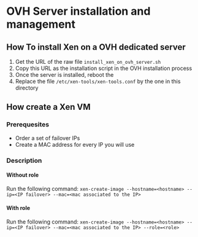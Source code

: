 OVH Server installation and management
====

How To install Xen on a OVH dedicated server
---

1. Get the URL of the raw file `install_xen_on_ovh_server.sh`
1. Copy this URL as the installation script in the OVH installation process
1. Once the server is installed, reboot the
1. Replace the file `/etc/xen-tools/xen-tools.conf` by the one in this directory

How create a Xen VM
---

### Prerequesites

* Order a set of failover IPs
* Create a MAC address for every IP you will use

### Description

#### Without role
Run the following command:
```xen-create-image --hostname=<hostname> --ip=<IP failover> --mac=<mac associated to the IP>```

#### With role
Run the following command:
```xen-create-image --hostname=<hostname> --ip=<IP failover> --mac=<mac associated to the IP> --role=<role>```
